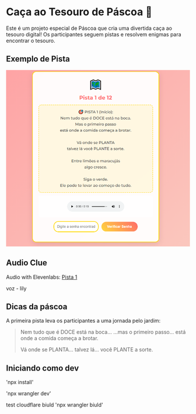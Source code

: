 # Caça ao Tesouro de Páscoa 🐰

Este é um projeto especial de Páscoa que cria uma divertida caça ao tesouro digital! Os participantes seguem pistas e resolvem enigmas para encontrar o tesouro.

## Exemplo de Pista

![Pista 1](bg/pista_1.PNG)


## Audio Clue

Audio with Elevenlabs: [Pista 1](audios/pista_1.mp3)

voz - lily

## Dicas da páscoa

A primeira pista leva os participantes a uma jornada pelo jardim:

> Nem tudo que é DOCE está na boca...
> ...mas o primeiro passo...
> está onde a comida começa a brotar.
> 
> Vá onde se PLANTA...
> talvez lá... você PLANTE a sorte.

## Iniciando como dev

'npx install'

'npx wrangler dev'

test cloudflare biuld
'npx wrangler biuld'